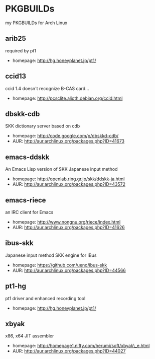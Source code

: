# PKGBUILDs
my PKGBUILDs for Arch Linux

## arib25
required by pt1

- homepage: http://hg.honeyplanet.jp/pt1/

## ccid13
ccid 1.4 doesn't recognize B-CAS card...

- homepage: http://pcsclite.alioth.debian.org/ccid.html

## dbskk-cdb
SKK dictionary server based on cdb

- homepage: http://code.google.com/p/dbskkd-cdb/
- AUR: http://aur.archlinux.org/packages.php?ID=41673

## emacs-ddskk
An Emacs Lisp version of SKK Japanese input method

- homepage: http://openlab.ring.gr.jp/skk/ddskk-ja.html
- AUR: http://aur.archlinux.org/packages.php?ID=43572

## emacs-riece
an IRC client for Emacs

- homepage: http://www.nongnu.org/riece/index.html
- AUR: http://aur.archlinux.org/packages.php?ID=41626

## ibus-skk
Japanese input method SKK engine for IBus

- homepage: https://github.com/ueno/ibus-skk
- AUR: http://aur.archlinux.org/packages.php?ID=44566

## pt1-hg
pt1 driver and enhanced recording tool

- homepage: http://hg.honeyplanet.jp/pt1/

## xbyak
x86, x64 JIT assembler

- homepage: http://homepage1.nifty.com/herumi/soft/xbyak\_e.html
- AUR: http://aur.archlinux.org/packages.php?ID=44027
